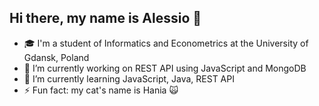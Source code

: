 ## Hi there, my name is Alessio 👋
- :mortar_board: I'm a student of Informatics and Econometrics at the University of Gdansk, Poland
- 🔭 I’m currently working on REST API using JavaScript and MongoDB
- 🌱 I’m currently learning JavaScript, Java, REST API
- ⚡ Fun fact: my cat's name is Hania :scream_cat:
